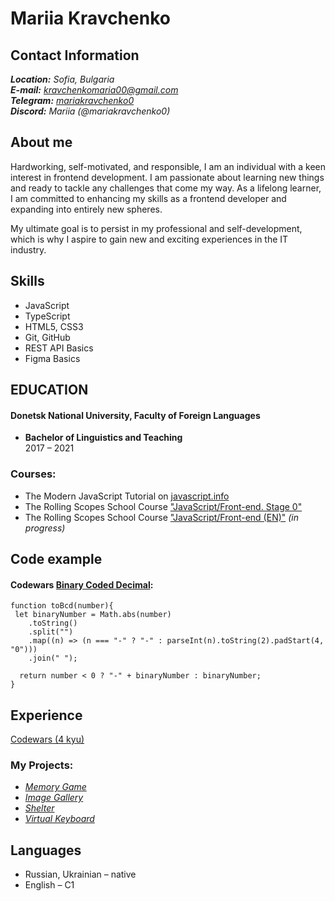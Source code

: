# Mariia Kravchenko

## Contact Information
_**Location:** Sofia, Bulgaria_\
_**E-mail:** [kravchenkomaria00@gmail.com](mailto:kravchenkomaria00@gmail.com)_\
_**Telegram:** [mariakravchenko0](https://t.me/mariakravchenko0)_\
_**Discord:** Mariia (@mariakravchenko0)_

## About me
Hardworking, self-motivated, and responsible, I am an individual with a keen interest in frontend development. I am passionate about learning new things and ready to tackle any challenges that come my way. As a lifelong learner, I am committed to enhancing my skills as a frontend developer and expanding into entirely new spheres.

My ultimate goal is to persist in my professional and self-development, which is why I aspire to gain new and exciting experiences in the IT industry.

## Skills
* JavaScript
* TypeScript
* HTML5, CSS3
* Git, GitHub
* REST API Basics
* Figma Basics

## EDUCATION
#### **Donetsk National University, Faculty of Foreign Languages**

- **Bachelor of Linguistics and Teaching**\
  2017 – 2021

### Courses:
- The Modern JavaScript Tutorial on [javascript.info](https://javascript.info/)
- The Rolling Scopes School Course ["JavaScript/Front-end. Stage 0"](https://rs.school/js-stage0/)
- The Rolling Scopes School Course ["JavaScript/Front-end (EN)"](https://rs.school/js-en/) _(in progress)_

## Code example
#### Codewars [Binary Coded Decimal](https://www.codewars.com/kata/5521d84b95c172461d0000a4):
```
function toBcd(number){
 let binaryNumber = Math.abs(number)
    .toString()
    .split("")
    .map((n) => (n === "-" ? "-" : parseInt(n).toString(2).padStart(4, "0")))
    .join(" ");
  
  return number < 0 ? "-" + binaryNumber : binaryNumber;
}
```
## Experience
[Codewars (4 kyu)](https://www.codewars.com/users/MariaKravchenko0)

### My Projects:
* _[Memory Game](https://rolling-scopes-school.github.io/mariakravchenko0-JSFEPRESCHOOL/memory-game/)_
* _[Image Gallery](https://rolling-scopes-school.github.io/mariakravchenko0-JSFEPRESCHOOL/image-galery/)_
* _[Shelter](https://mariakravchenko0-shelter.netlify.app/)_
* _[Virtual Keyboard](https://mariakravchenko0.github.io/virtual-keyboard/)_

## Languages
* Russian, Ukrainian – native
* English – C1